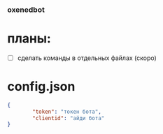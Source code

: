 ### oxenedbot

# планы:
- [ ] сделать команды в отдельных файлах (скоро)

# config.json
```json
{
        "token": "токен бота",
        "clientid": "айди бота"
}
```
